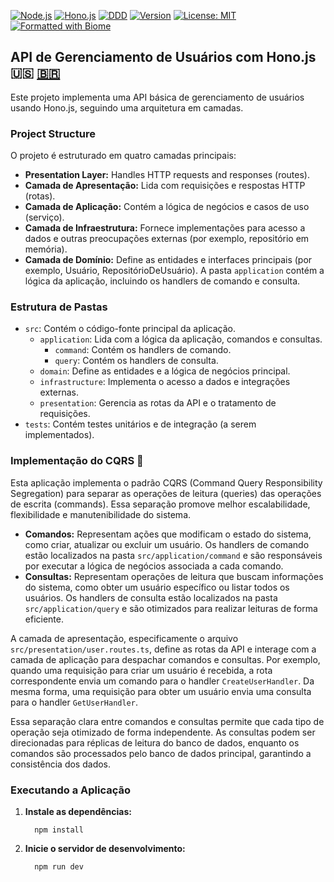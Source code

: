 [![Node.js](https://img.shields.io/badge/Node.js-22.11-green)](https://nodejs.org/)
[![Hono.js](https://img.shields.io/badge/Hono.js-4.4.12-red)](https://hono.dev/)
[![DDD](https://img.shields.io/badge/DDD-approach-orange)](https://en.wikipedia.org/wiki/Domain-driven_design)
[![Version](https://img.shields.io/badge/Version-1.0.0-blueviolet)](https://semver.org/)
[![License: MIT](https://img.shields.io/badge/License-MIT-yellow.svg)](https://opensource.org/licenses/MIT)
[![Formatted with Biome](https://img.shields.io/badge/Formatted_with-Biome-60a5fa?style=flat&logo=biome)](https://biomejs.dev/)

## API de Gerenciamento de Usuários com Hono.js 🇺🇸 [🇧🇷](README-pt-br.md)

Este projeto implementa uma API básica de gerenciamento de usuários usando Hono.js, seguindo uma arquitetura em camadas.

### Project Structure

O projeto é estruturado em quatro camadas principais:

*   **Presentation Layer:** Handles HTTP requests and responses (routes).
*   **Camada de Apresentação:** Lida com requisições e respostas HTTP (rotas).
*   **Camada de Aplicação:** Contém a lógica de negócios e casos de uso (serviço).
*   **Camada de Infraestrutura:** Fornece implementações para acesso a dados e outras preocupações externas (por exemplo, repositório em memória).
*   **Camada de Domínio:** Define as entidades e interfaces principais (por exemplo, Usuário, RepositórioDeUsuário).
A pasta `application` contém a lógica da aplicação, incluindo os handlers de comando e consulta.

### Estrutura de Pastas

+ `src`: Contém o código-fonte principal da aplicação.
  - `application`: Lida com a lógica da aplicação, comandos e consultas.
    - `command`: Contém os handlers de comando.
    - `query`: Contém os handlers de consulta.
  - `domain`: Define as entidades e a lógica de negócios principal.
  - `infrastructure`: Implementa o acesso a dados e integrações externas.
  - `presentation`: Gerencia as rotas da API e o tratamento de requisições.
+ `tests`: Contém testes unitários e de integração (a serem implementados).

### Implementação do CQRS 🧩

Esta aplicação implementa o padrão CQRS (Command Query Responsibility Segregation) para separar as operações de leitura (queries) das operações de escrita (commands). Essa separação promove melhor escalabilidade, flexibilidade e manutenibilidade do sistema.

- **Comandos:** Representam ações que modificam o estado do sistema, como criar, atualizar ou excluir um usuário. Os handlers de comando estão localizados na pasta `src/application/command` e são responsáveis por executar a lógica de negócios associada a cada comando.
- **Consultas:** Representam operações de leitura que buscam informações do sistema, como obter um usuário específico ou listar todos os usuários. Os handlers de consulta estão localizados na pasta `src/application/query` e são otimizados para realizar leituras de forma eficiente.

A camada de apresentação, especificamente o arquivo `src/presentation/user.routes.ts`, define as rotas da API e interage com a camada de aplicação para despachar comandos e consultas. Por exemplo, quando uma requisição para criar um usuário é recebida, a rota correspondente envia um comando para o handler `CreateUserHandler`. Da mesma forma, uma requisição para obter um usuário envia uma consulta para o handler `GetUserHandler`.

Essa separação clara entre comandos e consultas permite que cada tipo de operação seja otimizado de forma independente. As consultas podem ser direcionadas para réplicas de leitura do banco de dados, enquanto os comandos são processados pelo banco de dados principal, garantindo a consistência dos dados.

### Executando a Aplicação

1.  **Instale as dependências:**

    ```
      npm install 
    ```

2.  **Inicie o servidor de desenvolvimento:**

    ```
      npm run dev
    ```
